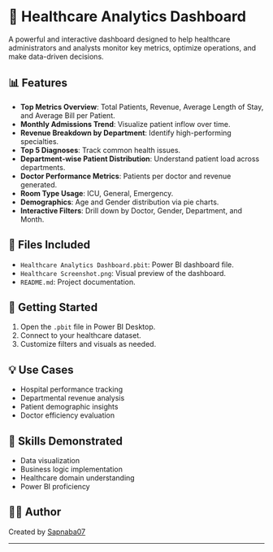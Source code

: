 # 🏥 Healthcare Analytics Dashboard

A powerful and interactive dashboard designed to help healthcare administrators and analysts monitor key metrics, optimize operations, and make data-driven decisions.

## 📊 Features

- **Top Metrics Overview**: Total Patients, Revenue, Average Length of Stay, and Average Bill per Patient.
- **Monthly Admissions Trend**: Visualize patient inflow over time.
- **Revenue Breakdown by Department**: Identify high-performing specialties.
- **Top 5 Diagnoses**: Track common health issues.
- **Department-wise Patient Distribution**: Understand patient load across departments.
- **Doctor Performance Metrics**: Patients per doctor and revenue generated.
- **Room Type Usage**: ICU, General, Emergency.
- **Demographics**: Age and Gender distribution via pie charts.
- **Interactive Filters**: Drill down by Doctor, Gender, Department, and Month.

## 📁 Files Included

- `Healthcare Analytics Dashboard.pbit`: Power BI dashboard file.
- `Healthcare Screenshot.png`: Visual preview of the dashboard.
- `README.md`: Project documentation.

## 🚀 Getting Started

1. Open the `.pbit` file in Power BI Desktop.
2. Connect to your healthcare dataset.
3. Customize filters and visuals as needed.

## 💡 Use Cases

- Hospital performance tracking
- Departmental revenue analysis
- Patient demographic insights
- Doctor efficiency evaluation

## 🧠 Skills Demonstrated

- Data visualization
- Business logic implementation
- Healthcare domain understanding
- Power BI proficiency

## 🙋‍♀️ Author

Created by [Sapnaba07](https://github.com/Sapnaba07)  


---

